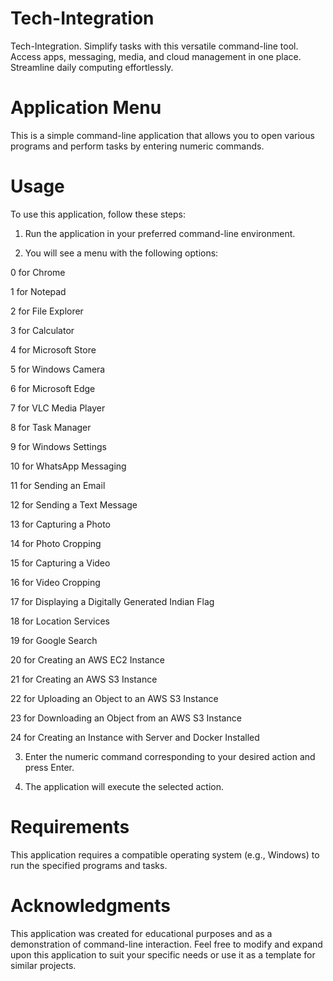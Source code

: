 # Tech-Integration
Tech-Integration. Simplify tasks with this versatile command-line tool. Access apps, messaging, media, and cloud management in one place. Streamline daily computing effortlessly.
# Application Menu
This is a simple command-line application that allows you to open various programs and perform tasks by entering numeric commands.
# Usage
To use this application, follow these steps:

1. Run the application in your preferred command-line environment.

2. You will see a menu with the following options:

0 for Chrome

1 for Notepad

2 for File Explorer

3 for Calculator

4 for Microsoft Store

5 for Windows Camera

6 for Microsoft Edge

7 for VLC Media Player

8 for Task Manager

9 for Windows Settings

10 for WhatsApp Messaging

11 for Sending an Email

12 for Sending a Text Message

13 for Capturing a Photo

14 for Photo Cropping

15 for Capturing a Video

16 for Video Cropping

17 for Displaying a Digitally Generated Indian Flag

18 for Location Services

19 for Google Search

20 for Creating an AWS EC2 Instance

21 for Creating an AWS S3 Instance

22 for Uploading an Object to an AWS S3 Instance

23 for Downloading an Object from an AWS S3 Instance

24 for Creating an Instance with Server and Docker Installed


3. Enter the numeric command corresponding to your desired action and press Enter.

4. The application will execute the selected action.
# Requirements
This application requires a compatible operating system (e.g., Windows) to run the specified programs and tasks.
# Acknowledgments
This application was created for educational purposes and as a demonstration of command-line interaction.
Feel free to modify and expand upon this application to suit your specific needs or use it as a template for similar projects.
